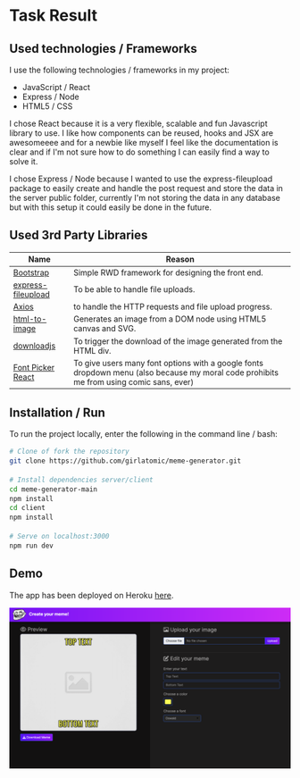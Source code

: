 # Task Result

## Used technologies / Frameworks

I use the following technologies / frameworks in my project:

- JavaScript / React
- Express / Node
- HTML5 / CSS

I chose React because it is a very flexible, scalable and fun Javascript library to use. I like how components can be reused, hooks and JSX are awesomeeee and for a newbie like myself I feel like the documentation is clear and if I'm not sure how to do something I can easily find a way to solve it.

I chose Express / Node because I wanted to use the express-fileupload package to easily create and handle the post request and store the data in the server public folder, currently I'm not storing the data in any database but with this setup it could easily be done in the future.

## Used 3rd Party Libraries

| Name                                                                   | Reason                                                                                                                                  |
| ---------------------------------------------------------------------- | --------------------------------------------------------------------------------------------------------------------------------------- |
| [Bootstrap](https://getbootstrap.com/)                                 | Simple RWD framework for designing the front end.                                                                                       |
| [express-fileupload](https://www.npmjs.com/package/express-fileupload) | To be able to handle file uploads.                                                                                                      |
| [Axios](https://www.npmjs.com/package/axios)                           | to handle the HTTP requests and file upload progress.                                                                                   |
| [html-to-image](https://www.npmjs.com/package/html-to-image)           | Generates an image from a DOM node using HTML5 canvas and SVG.                                                                          |
| [downloadjs](https://www.npmjs.com/package/downloadjs)                 | To trigger the download of the image generated from the HTML div.                                                                       |
| [Font Picker React](https://www.npmjs.com/package/font-picker-react)   | To give users many font options with a google fonts dropdown menu (also because my moral code prohibits me from using comic sans, ever) |

## Installation / Run

To run the project locally, enter the following in the command line / bash:

```bash
# Clone of fork the repository
git clone https://github.com/girlatomic/meme-generator.git

# Install dependencies server/client
cd meme-generator-main
npm install
cd client
npm install

# Serve on localhost:3000
npm run dev
```

## Demo

The app has been deployed on Heroku [here](https://gp-meme-generator.herokuapp.com/).

![meme-generator](/public/meme-generator.png)
